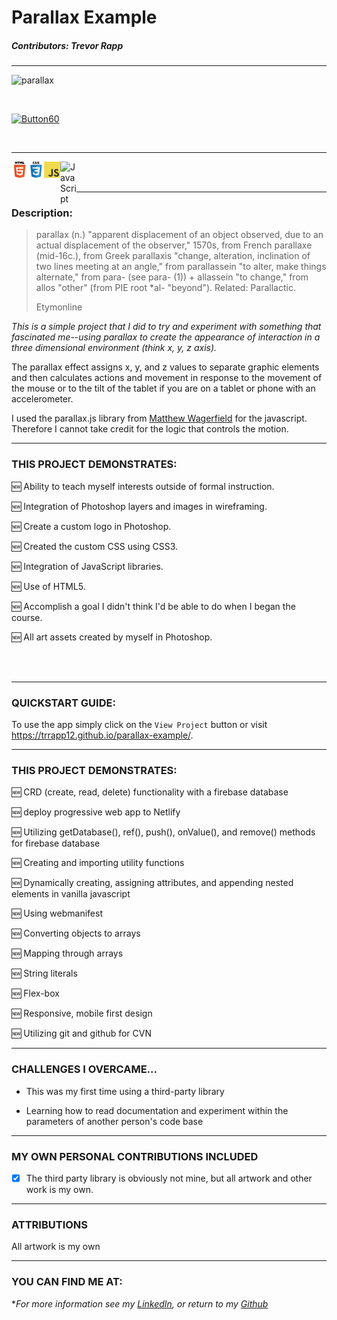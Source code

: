 # Parallax Example


##### Contributors: Trevor Rapp

---

![parallax](https://user-images.githubusercontent.com/11747875/32681057-d486c3b6-c62a-11e7-9005-3ea0c2236f0c.gif)

<br>

[![Button60](https://user-images.githubusercontent.com/11747875/141838892-b03090d7-30e4-4122-8d21-3ad2dd9aa7a6.png)](http://trrapp12.github.io/parallax-example/)

<br>

---

<img align="left" alt="HTML5" width="26px" src="https://raw.githubusercontent.com/github/explore/80688e429a7d4ef2fca1e82350fe8e3517d3494d/topics/html/html.png" />
<img align="left" alt="CSS3" width="26px" src="https://raw.githubusercontent.com/github/explore/80688e429a7d4ef2fca1e82350fe8e3517d3494d/topics/css/css.png" />
<img align="left" alt="JavaScript" width="26px" src="https://raw.githubusercontent.com/github/explore/80688e429a7d4ef2fca1e82350fe8e3517d3494d/topics/javascript/javascript.png" />
<img align="left" alt="JavaScript" width="26px" src="https://user-images.githubusercontent.com/11747875/256434836-f9749344-2de1-4596-ad18-60219cf88ae4.png" />
<br>

<br/>

---
### Description:

>parallax (n.)
>"apparent displacement of an object observed, due to an actual displacement of the observer," 1570s, from French parallaxe (mid-16c.),
>from Greek parallaxis "change, alteration, inclination of two lines meeting at an angle," from parallassein "to alter, make things alternate,"
>from para- (see para- (1)) + allassein "to change," from allos "other" (from PIE root *al- "beyond"). Related: Parallactic.
>
>Etymonline

*This is a simple project that I did to try and experiment with something that fascinated me--using parallax to create the appearance of interaction in a three dimensional environment (think x, y, z axis).*

The parallax effect assigns x, y, and z values to separate graphic elements and then calculates actions and movement in response to the movement of the mouse or to the tilt of the tablet if you are on a tablet or phone with an accelerometer.  

I used the parallax.js library from [Matthew Wagerfield](http://matthew.wagerfield.com/parallax/) for the javascript. Therefore I cannot take credit for the logic that controls the motion.  

---


### THIS PROJECT DEMONSTRATES:

🆕 Ability to teach myself interests outside of formal instruction.

🆕 Integration of Photoshop layers and images in wireframing.

🆕 Create a custom logo in Photoshop.

🆕 Created the custom CSS using CSS3.

🆕 Integration of JavaScript libraries.

🆕 Use of HTML5.

🆕 Accomplish a goal I didn't think I'd be able to do when I began the course.

🆕 All art assets created by myself in Photoshop.

<br>
<br>

---

### QUICKSTART GUIDE: 

To use the app simply click on the ```View Project``` button or visit <a href="https://trrapp12.github.io/parallax-example/">https://trrapp12.github.io/parallax-example/</a>. 

---

### THIS PROJECT DEMONSTRATES:

🆕 CRD (create, read, delete) functionality with a firebase database

🆕 deploy progressive web app to Netlify

🆕 Utilizing getDatabase(), ref(), push(), onValue(), and remove() methods for firebase database

🆕 Creating and importing utility functions

🆕 Dynamically creating, assigning attributes, and appending nested elements in vanilla javascript

🆕 Using webmanifest

🆕 Converting objects to arrays

🆕 Mapping through arrays

🆕 String literals 

🆕 Flex-box

🆕 Responsive, mobile first design

🆕 Utilizing git and github for CVN

---

### CHALLENGES I OVERCAME...

* This was my first time using a third-party library

* Learning how to read documentation and experiment within the parameters of another person's code base

---

### MY OWN PERSONAL CONTRIBUTIONS INCLUDED 

- [X] The third party library is obviously not mine, but all artwork and other work is my own.

---

### ATTRIBUTIONS

All artwork is my own

---

### YOU CAN FIND ME AT:

\**For more information see my [LinkedIn](https://www.linkedin.com/in/trevor-rapp-042a1037), or return to my [Github](https://github.com/trrapp12)*


